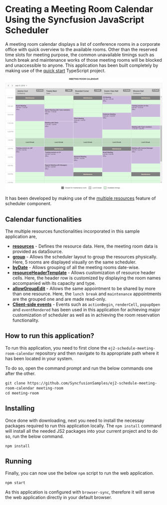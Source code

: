 # Creating a Meeting Room Calendar Using the Syncfusion JavaScript Scheduler

A meeting room calendar displays a list of conference rooms in a corporate office with quick overview to the available rooms. Other than the reserved time slots for meeting purpose, the common unavailable timings such as lunch break and maintenance works of those meeting rooms will be blocked and unaccessible to anyone. This application has been built completely by making use of the [quick start](https://github.com/syncfusion/ej2-quickstart.git) TypeScript project.

![Meeting Room Calendar](meeting-room-final.png)

It has been developed by making use of the [multiple resources](https://ej2.syncfusion.com/documentation/schedule/resources.html?lang=typescript) feature of scheduler component.

## Calendar functionalities

The multiple resources functionalities incorporated in this sample application are,

* **[resources](https://ej2.syncfusion.com/documentation/schedule/resources.html?lang=typescript)** - Defines the resource data. Here, the meeting room data is provided as dataSource.
* **[group](https://ej2.syncfusion.com/demos/#/material/schedule/group.html)** - Allows the scheduler layout to group the resources physically. Here, 5 rooms are displayed visually on the same scheduler.
* **[byDate](https://ej2.syncfusion.com/demos/#/material/schedule/group-bydate.html)** - Allows grouping of all the meeting rooms date-wise.
* **[resourceHeaderTemplate](https://ej2.syncfusion.com/demos/#/material/schedule/group-custom-work-days.html)** - Allows customization of resource header cells. Here, the header row is customized by displaying the room names accompanied with its capacity and type.
* **[allowGroupEdit](https://ej2.syncfusion.com/demos/#/material/schedule/group-editing.html)** - Allows the same appointment to be shared by more than one resource. Here, the `lunch break` and `maintenance` appointments are the grouped one and are made read-only.
* **[Client-side events](https://ej2.syncfusion.com/demos/#/material/schedule/events.html)** - Events such as `actionBegin`, `renderCell`, `popupOpen` and `eventRendered` has been used in this application for achieving major customization of scheduler as well as in achieving the room reservation functionality. 

## How to run this application?

To run this application, you need to first clone the `ej2-schedule-meeting-room-calendar` repository and then navigate to its appropriate path where it has been located in your system.

To do so, open the command prompt and run the below commands one after the other.

```
git clone https://github.com/SyncfusionSamples/ej2-schedule-meeting-room-calendar meeting-room
cd meeting-room
```

## Installing

Once done with downloading, next you need to install the necessay packages required to run this application locally. The `npm install` command will install all the needed JS2 packages into your current project and to do so, run the below command.

```
npm install
```

## Running

Finally, you can now use the below `npm` script to run the web application.

```
npm start
```

As this application is configured with `browser-sync`, therefore it will serve the web application directly in your default browser.



